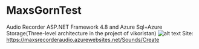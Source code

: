 # MaxsGornTest
Audio Recorder ASP.NET Framework 4.8 and Azure Sql+Azure Storage(Three-level architecture in the project of vikoristan)
![alt text](https://i.ibb.co/7Gh2LJk/photo-2020-07-15-04-07-23.jpg)
Site: https://maxsrecorderaudio.azurewebsites.net/Sounds/Create
